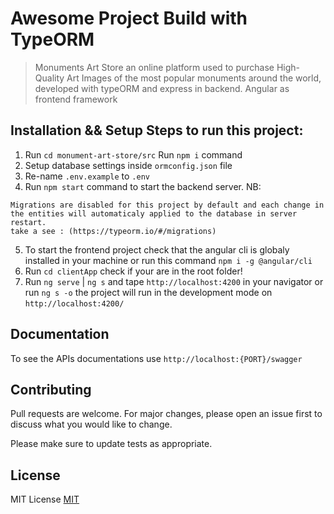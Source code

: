 # Awesome Project Build with TypeORM
> Monuments Art Store an online platform used to purchase High-Quality Art Images of the most popular monuments around the world, developed with typeORM and express in backend. Angular as frontend framework

## Installation && Setup Steps to run this project:

1. Run `cd monument-art-store/src` Run `npm i` command
2. Setup database settings inside `ormconfig.json` file
3. Re-name `.env.example` to `.env` 
4. Run `npm start` command to start the backend server.
NB:
```
Migrations are disabled for this project by default and each change in the entities will automaticaly applied to the database in server restart.
take a see : (https://typeorm.io/#/migrations)

```
5. To start the frontend project check that the angular cli is globaly installed in your machine or run this command `npm i -g @angular/cli`
6. Run `cd clientApp` check if your are in the root folder!
7. Run `ng serve` | `ng s` and tape `http://localhost:4200` in your navigator or run `ng s -o` the project will run in the development mode on `http://localhost:4200/`


## Documentation
To see the APIs documentations use `http://localhost:{PORT}/swagger`
## Contributing
Pull requests are welcome. For major changes, please open an issue first to discuss what you would like to change.

Please make sure to update tests as appropriate.

## License
MIT License 
[MIT](https://github.com/abdelalielbahloul/Monuments-Art-Store/blob/master/monument-art-store/LICENSE/)


